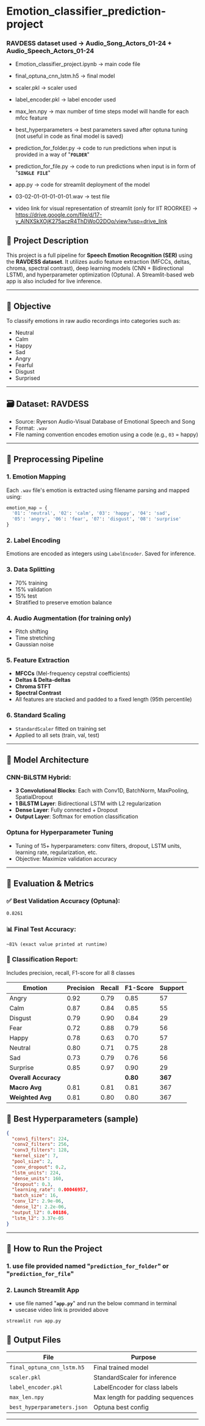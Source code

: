 # Emotion_classifier_prediction-project

### RAVDESS dataset used -> Audio_Song_Actors_01-24 + Audio_Speech_Actors_01-24


- Emotion_classifier_project.ipynb   -> main code file
- final_optuna_cnn_lstm.h5           -> final model
- scaler.pkl                         -> scaler used
- label_encoder.pkl                  -> label encoder used
- max_len.npy                        -> max number of time steps model will handle for each mfcc feature
- best_hyperparameters               -> best parameters saved after optuna tuning (not useful in code as final model is saved)
- prediction_for_folder.py           -> code to run predictions when input is provided in a way of "**`FOLDER`**"
- prediction_for_file.py             -> code to run predictions when input is in form of "**`SINGLE FILE`**" 
- app.py                             -> code for streamlit deployment of the model 
- 03-02-01-01-01-01-01.wav           -> test file 

- video link for visual representation of streamlit (only for IIT ROORKEE) -> https://drive.google.com/file/d/17-y_AlNXSkXOjK275aczR4ThDWoO2DOo/view?usp=drive_link


## 📌 Project Description

This project is a full pipeline for **Speech Emotion Recognition (SER)** using the **RAVDESS dataset**. It utilizes audio feature extraction (MFCCs, deltas, chroma, spectral contrast), deep learning models (CNN + Bidirectional LSTM), and hyperparameter optimization (Optuna). A Streamlit-based web app is also included for live inference.

---

## 🎯 Objective

To classify emotions in raw audio recordings into categories such as:

* Neutral
* Calm
* Happy
* Sad
* Angry
* Fearful
* Disgust
* Surprised

---

## 🗃️ Dataset: RAVDESS

* Source: Ryerson Audio-Visual Database of Emotional Speech and Song
* Format: `.wav`
* File naming convention encodes emotion using a code (e.g., `03` = happy)

---

## 🔄 Preprocessing Pipeline

### 1. **Emotion Mapping**

Each `.wav` file's emotion is extracted using filename parsing and mapped using:

```python
emotion_map = {
  '01': 'neutral', '02': 'calm', '03': 'happy', '04': 'sad',
  '05': 'angry', '06': 'fear', '07': 'disgust', '08': 'surprise'
}
```

### 2. **Label Encoding**

Emotions are encoded as integers using `LabelEncoder`. Saved for inference.

### 3. **Data Splitting**

* 70% training
* 15% validation
* 15% test
* Stratified to preserve emotion balance

### 4. **Audio Augmentation** (for training only)

* Pitch shifting
* Time stretching
* Gaussian noise

### 5. **Feature Extraction**

* **MFCCs** (Mel-frequency cepstral coefficients)
* **Deltas & Delta-deltas**
* **Chroma STFT**
* **Spectral Contrast**
* All features are stacked and padded to a fixed length (95th percentile)

### 6. **Standard Scaling**

* `StandardScaler` fitted on training set
* Applied to all sets (train, val, test)

---

## 🧠 Model Architecture

### CNN-BiLSTM Hybrid:

* **3 Convolutional Blocks**: Each with Conv1D, BatchNorm, MaxPooling, SpatialDropout
* **1 BiLSTM Layer**: Bidirectional LSTM with L2 regularization
* **Dense Layer**: Fully connected + Dropout
* **Output Layer**: Softmax for emotion classification

### Optuna for Hyperparameter Tuning

* Tuning of 15+ hyperparameters: conv filters, dropout, LSTM units, learning rate, regularization, etc.
* Objective: Maximize validation accuracy

---

## 🧪 Evaluation & Metrics

### ✅ Best Validation Accuracy (Optuna):

```
0.8261
```

### 📊 Final Test Accuracy:

```
~81% (exact value printed at runtime)
```

### 📝 Classification Report:

Includes precision, recall, F1-score for all 8 classes

| Emotion   | Precision | Recall | F1-Score | Support |
|-----------|-----------|--------|----------|---------|
| Angry     | 0.92      | 0.79   | 0.85     | 57      |
| Calm      | 0.87      | 0.84   | 0.85     | 55      |
| Disgust   | 0.79      | 0.90   | 0.84     | 29      |
| Fear      | 0.72      | 0.88   | 0.79     | 56      |
| Happy     | 0.78      | 0.63   | 0.70     | 57      |
| Neutral   | 0.80      | 0.71   | 0.75     | 28      |
| Sad       | 0.73      | 0.79   | 0.76     | 56      |
| Surprise  | 0.85      | 0.97   | 0.90     | 29      |
| **Overall Accuracy** |        |         | **0.80** | **367** |
| **Macro Avg**        | 0.81   | 0.81    | 0.81     | 367     |
| **Weighted Avg**     | 0.81   | 0.80    | 0.80     | 367     |


## 🧪 Best Hyperparameters (sample)

```json
{
  "conv1_filters": 224,
  "conv2_filters": 256,
  "conv3_filters": 128,
  "kernel_size": 7,
  "pool_size": 2,
  "conv_dropout": 0.2,
  "lstm_units": 224,
  "dense_units": 160,
  "dropout": 0.3,
  "learning_rate": 0.00046957,
  "batch_size": 16,
  "conv_l2": 2.9e-06,
  "dense_l2": 2.2e-06,
  "output_l2": 0.00186,
  "lstm_l2": 3.37e-05
}
```

---

## 🚀 How to Run the Project

### 1. use file provided named "**`prediction_for_folder`**" or "**`prediction_for_file`**"

### 2. Launch Streamlit App

* use file named "**`app.py`**" and run the below command in terminal
* usecase video link is provided above

```bash
streamlit run app.py
```

## 📁 Output Files

| File                        | Purpose                          |
| --------------------------- | -------------------------------- |
| `final_optuna_cnn_lstm.h5`  | Final trained model              |
| `scaler.pkl`                | StandardScaler for inference     |
| `label_encoder.pkl`         | LabelEncoder for class labels    |
| `max_len.npy`               | Max length for padding sequences |
| `best_hyperparameters.json` | Optuna best config               |

---

